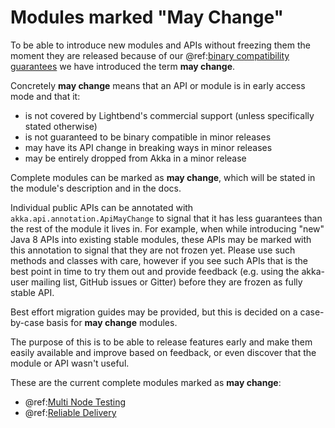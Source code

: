 # Modules marked "May Change"

To be able to introduce new modules and APIs without freezing them the moment they
are released because of our @ref:[binary compatibility guarantees](binary-compatibility-rules.md) we have introduced
the term **may change**.

Concretely **may change** means that an API or module is in early access mode and that it:

 * is not covered by Lightbend's commercial support (unless specifically stated otherwise)
 * is not guaranteed to be binary compatible in minor releases
 * may have its API change in breaking ways in minor releases
 * may be entirely dropped from Akka in a minor release

Complete modules can be marked as **may change**, which will be stated in the module's description and in the docs.

Individual public APIs can be annotated with `akka.api.annotation.ApiMayChange` to signal that it has less
guarantees than the rest of the module it lives in. For example, when while introducing "new" Java 8 APIs into
existing stable modules, these APIs may be marked with this annotation to signal that they are not frozen yet.
Please use such methods and classes with care, however if you see such APIs that is the best point in time to try them
out and provide feedback (e.g. using the akka-user mailing list, GitHub issues or Gitter) before they are frozen as
fully stable API.

Best effort migration guides may be provided, but this is decided on a case-by-case basis for **may change** modules.

The purpose of this is to be able to release features early and
make them easily available and improve based on feedback, or even discover
that the module or API wasn't useful.

These are the current complete modules marked as **may change**:

* @ref:[Multi Node Testing](../multi-node-testing.md)
* @ref:[Reliable Delivery](../typed/reliable-delivery.md)

